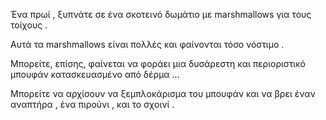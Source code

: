Ένα πρωί , ξυπνάτε σε ένα σκοτεινό δωμάτιο με marshmallows για τους τοίχους .

Αυτά τα marshmallows είναι πολλές και φαίνονται τόσο νόστιμο .

Μπορείτε, επίσης, φαίνεται να φοράει μια δυσάρεστη και περιοριστικό μπουφάν κατασκευασμένο από δέρμα ...

Μπορείτε να αρχίσουν να ξεμπλοκάρισμα του μπουφάν και να βρει έναν αναπτήρα , ένα πιρούνι , και το σχοινί .